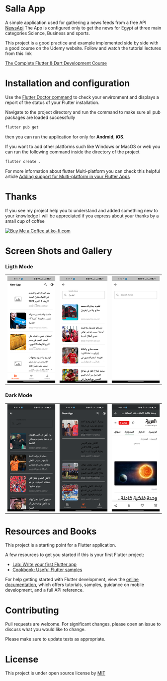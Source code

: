 # Salla App

A simple application used for gathering a news feeds from a free API [NewsApi](https://newsapi.org)
The App is configured only to get the news for Egypt at
three main categories Science, Business and sports.


This project is a good practice and example implemented side by side with a good course on the Udemy website. Follow and watch the tutorial lectures from this link

[The Complete Flutter & Dart Development Course](https://www.udemy.com/course/complete-flutter-arabic/)

# Installation and configuration
Use the [Flutter Doctor command](https://docs.flutter.dev/get-started/install/windows#run-flutter-doctor) to check your environment and displays a report of the status of your Flutter installation.

Navigate to the project directory and run the command
to make sure all pub packages are loaded successfully

```bash
flutter pub get
```
then you can run the application for only for <b>Android</b>, <b>iOS</b>.

If you want to add other platforms such like Windows or MacOS or web you can run the following command inside the directory of the project
```bash
flutter create .
```

For more information about flutter Multi-platform you can check this helpful article
[Adding support for Multi-platform in your Flutter Apps](https://medium.com/mindful-engineering/adding-support-for-multi-platform-in-your-flutter-apps-36cfbafe46ab)
# Thanks
If you see my project help you to understand and added something new to your knowledge I will be appreciated if you express about your thanks by a small cup of coffee

<a href='https://ko-fi.com/H2H2EF20V' target='_blank'><img height='36' style='border:0px;height:36px;' src='https://cdn.ko-fi.com/cdn/kofi4.png?v=3' border='0' alt='Buy Me a Coffee at ko-fi.com' /></a>
# Screen Shots and Gallery

### Ligth Mode
<div style="text-align: center">
    <table>
        <tr>
<td style ="text-align: center">
<a href="https://github.com/emad3020/news_app/blob/main/assets/screenShots/Screenshot_20221005_201443.png?raw=true">
<img src="https://github.com/emad3020/news_app/blob/main/assets/screenShots/Screenshot_20221005_201443.png?raw=true">
</a>
</td>
<td style ="text-align: center">
<a href="https://github.com/emad3020/news_app/blob/main/assets/screenShots/Screenshot_20221005_201730.png?raw=true">
<img src="https://github.com/emad3020/news_app/blob/main/assets/screenShots/Screenshot_20221005_201730.png?raw=true">
</a>
</td>
<td style ="text-align: center">
<a href="https://github.com/emad3020/news_app/blob/main/assets/screenShots/Screenshot_20221005_201655.png?raw=true">
<img src="https://github.com/emad3020/news_app/blob/main/assets/screenShots/Screenshot_20221005_201655.png?raw=true">
</a>
</td>
</tr>
</table>
</div>


### Dark Mode
<div style="text-align: center">
    <table>
        <tr>
<td style ="text-align: center">
<a href="https://github.com/emad3020/news_app/blob/main/assets/screenShots/dark_2.png?raw=true">
<img src="https://github.com/emad3020/news_app/blob/main/assets/screenShots/dark_2.png?raw=true">
</a>
</td>
<td style ="text-align: center">
<a href="https://github.com/emad3020/news_app/blob/main/assets/screenShots/dark_1.png?raw=true">
<img src="https://github.com/emad3020/news_app/blob/main/assets/screenShots/dark_1.png?raw=true">
</a>
</td>
<td style ="text-align: center">
<a href="https://github.com/emad3020/news_app/blob/main/assets/screenShots/dark_3.png?raw=true">
<img src="https://github.com/emad3020/news_app/blob/main/assets/screenShots/dark_3.png?raw=true">
</a>
</td>
</tr>
</table>
</div>


# Resources and Books

This project is a starting point for a Flutter application.

A few resources to get you started if this is your first Flutter project:

- [Lab: Write your first Flutter app](https://docs.flutter.dev/get-started/codelab)
- [Cookbook: Useful Flutter samples](https://docs.flutter.dev/cookbook)

For help getting started with Flutter development, view the
[online documentation](https://docs.flutter.dev/), which offers tutorials,
samples, guidance on mobile development, and a full API reference.

# Contributing
Pull requests are welcome. For significant changes, please open an issue to discuss what you would like to change.

Please make sure to update tests as appropriate.

# License
This project is under open source license by
[MIT](https://choosealicense.com/licenses/mit/)

